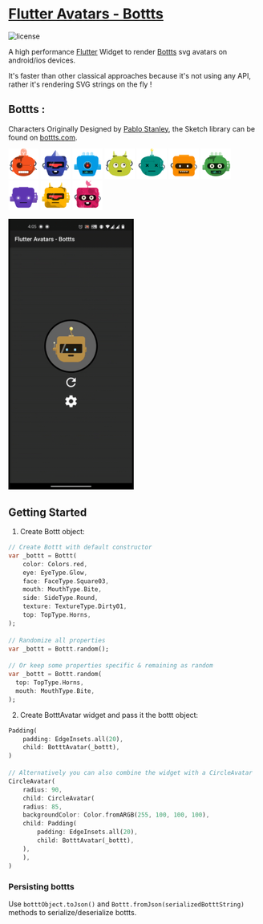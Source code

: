 # [Flutter Avatars - Bottts](https://pub.dev/packages/flutter_avatars_bottts)
![license](https://img.shields.io/npm/l/@dicebear/avatars-bottts-sprites.svg?style=flat-square)

A high performance [Flutter](https://flutter.dev/) Widget to render [Bottts](https://bottts.com/) svg avatars on android/ios devices.

It's faster than other classical approaches because it's not using any API, rather it's rendering SVG strings on the fly !

## Bottts :
Characters Originally Designed by [Pablo Stanley](https://twitter.com/pablostanley), the Sketch library can be found on
[bottts.com](https://bottts.com/).

<p>
    <img src="https://raw.githubusercontent.com/AbhijatSaxena/flutter_avatars_bottts/master/example/images/1.svg" width="60" />
    <img src="https://raw.githubusercontent.com/AbhijatSaxena/flutter_avatars_bottts/master/example/images/2.svg" width="60" />
    <img src="https://raw.githubusercontent.com/AbhijatSaxena/flutter_avatars_bottts/master/example/images/3.svg" width="60" />
    <img src="https://raw.githubusercontent.com/AbhijatSaxena/flutter_avatars_bottts/master/example/images/4.svg" width="60" />
    <img src="https://raw.githubusercontent.com/AbhijatSaxena/flutter_avatars_bottts/master/example/images/5.svg" width="60" />
    <img src="https://raw.githubusercontent.com/AbhijatSaxena/flutter_avatars_bottts/master/example/images/6.svg" width="60" />
    <img src="https://raw.githubusercontent.com/AbhijatSaxena/flutter_avatars_bottts/master/example/images/7.svg" width="60" />
    <img src="https://raw.githubusercontent.com/AbhijatSaxena/flutter_avatars_bottts/master/example/images/8.svg" width="60" />
    <img src="https://raw.githubusercontent.com/AbhijatSaxena/flutter_avatars_bottts/master/example/images/9.svg" width="60" />
    <img src="https://raw.githubusercontent.com/AbhijatSaxena/flutter_avatars_bottts/master/example/images/10.svg" width="60" />
</p>

<p>    
    <img src="https://raw.githubusercontent.com/AbhijatSaxena/flutter_avatars_bottts/master/example/images/dark-theme.gif" width="250" />
</p>

## Getting Started

1. Create Bottt object:
```Dart
// Create Bottt with default constructor
var _bottt = Bottt(
    color: Colors.red,
    eye: EyeType.Glow,
    face: FaceType.Square03,
    mouth: MouthType.Bite,
    side: SideType.Round,
    texture: TextureType.Dirty01,
    top: TopType.Horns,
);

// Randomize all properties
var _bottt = Bottt.random();

// Or keep some properties specific & remaining as random
var _bottt = Bottt.random(
  top: TopType.Horns,
  mouth: MouthType.Bite,
);
```

2. Create BotttAvatar widget and pass it the bottt object:

```Dart
Padding(
    padding: EdgeInsets.all(20),
    child: BotttAvatar(_bottt),
)

// Alternatively you can also combine the widget with a CircleAvatar
CircleAvatar(
    radius: 90,
    child: CircleAvatar(
    radius: 85,
    backgroundColor: Color.fromARGB(255, 100, 100, 100),
    child: Padding(
        padding: EdgeInsets.all(20),
        child: BotttAvatar(_bottt),
    ),
    ),
)
```

### Persisting bottts

Use `botttObject.toJson()` and `Bottt.fromJson(serializedBotttString)` methods to serialize/deserialize bottts.
